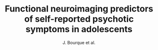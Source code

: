 ---
author: J. Bourque et al.
title: Functional neuroimaging predictors of self-reported psychotic symptoms in adolescents
journal: American Journal of Psychiatry
year: 2017
type: article
doi: 10.1176/appi.ajp.2017.16080897
---